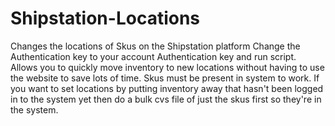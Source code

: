 # Shipstation-Locations
Changes the locations of Skus on the Shipstation platform
Change the Authentication key to your account Authentication key and run script. 
Allows you to quickly move inventory to new locations without having to use the website to save lots of time.
Skus must be present in system to work. If you want to set locations by putting inventory away that hasn't been logged in to the system yet then do a bulk cvs file of just the skus first so they're in the system.
